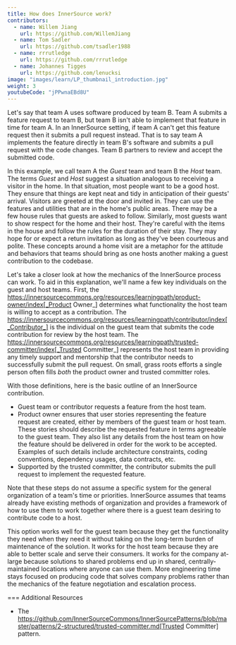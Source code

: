 ```yaml
---
title: How does InnerSource work?
contributors:
  - name: Willem Jiang
    url: https://github.com/WillemJiang
  - name: Tom Sadler
    url: https://github.com/tsadler1988
  - name: rrrutledge
    url: https://github.com/rrrutledge
  - name: Johannes Tigges
    url: https://github.com/lenucksi
image: "images/learn/LP_thumbnail_introduction.jpg"
weight: 3
youtubeCode: "jPPwnaEBd8U"
---
```


Let's say that team A uses software produced by team B.
Team A submits a feature request to team B, but team B isn't able to implement that feature in time for team A.
In an InnerSource setting, if team A can't get this feature request then it submits a pull request instead.
That is to say team A implements the feature directly in team B's software and submits a pull request with the code changes.
Team B partners to review and accept the submitted code.

In this example, we call team A the _Guest_ team and team B the _Host_ team.
The terms _Guest_ and _Host_ suggest a situation analogous to receiving a visitor in the home.
In that situation, most people want to be a good host.
They ensure that things are kept neat and tidy in anticipation of their guests' arrival.
Visitors are greeted at the door and invited in.
They can use the features and utilities that are in the home's public areas.
There may be a few house rules that guests are asked to follow.
Similarly, most guests want to show respect for the home and their host.
They're careful with the items in the house and follow the rules for the duration of their stay.
They may hope for or expect a return invitation as long as they've been courteous and polite.
These concepts around a home visit are a metaphor for the attitude and behaviors that teams should bring as one hosts another making a guest contribution to the codebase.

Let's take a closer look at how the mechanics of the InnerSource process can work.
To aid in this explanation, we'll name a few key individuals on the guest and host teams.
First, the https://innersourcecommons.org/resources/learningpath/product-owner/index[_Product Owner_] determines what functionality the host team is willing to accept as a contribution.
The https://innersourcecommons.org/resources/learningpath/contributor/index[_Contributor_] is the individual on the guest team that submits the code contribution for review by the host team.
The https://innersourcecommons.org/resources/learningpath/trusted-committer/index[_Trusted Committer_] represents the host team in providing any timely support and mentorship that the contributor needs to successfully submit the pull request.
On small, grass roots efforts a single person often fills _both_ the product owner and trusted committer roles.

With those definitions, here is the basic outline of an InnerSource contribution.

* Guest team or contributor requests a feature from the host team.
* Product owner ensures that user stories representing the feature request are created, either by members of the guest team or host team.
These stories should describe the requested feature in terms agreeable to the guest team.
They also list any details from the host team on how the feature should be delivered in order for the work to be accepted.
Examples of such details include architecture constraints, coding conventions, dependency usages, data contracts, etc.
* Supported by the trusted committer, the contributor submits the pull request to implement the requested feature.

Note that these steps do not assume a specific system for the general organization of a team's time or priorities. InnerSource assumes that teams already have existing methods of organization and provides a framework of how to use them to work together where there is a guest team desiring to contribute code to a host.

This option works well for the guest team because they get the functionality they need when they need it without taking on the long-term burden of maintenance of the solution.
It works for the host team because they are able to better scale and serve their consumers.
It works for the company at-large because solutions to shared problems end up in shared, centrally-maintained locations where anyone can use them.
More engineering time stays focused on producing code that solves company problems rather than the mechanics of the feature negotiation and escalation process.

=== Additional Resources

* The https://github.com/InnerSourceCommons/InnerSourcePatterns/blob/master/patterns/2-structured/trusted-committer.md[Trusted Committer] pattern.